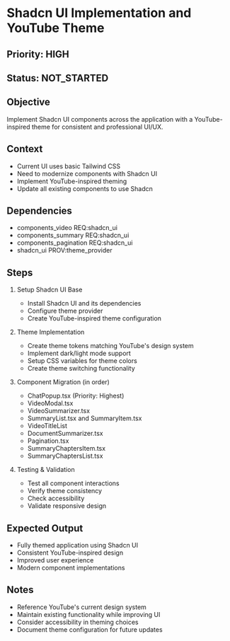 # Shadcn UI Implementation and YouTube Theme
## Priority: HIGH
## Status: NOT_STARTED

## Objective
Implement Shadcn UI components across the application with a YouTube-inspired theme for consistent and professional UI/UX.

## Context
- Current UI uses basic Tailwind CSS
- Need to modernize components with Shadcn UI
- Implement YouTube-inspired theming
- Update all existing components to use Shadcn

## Dependencies
- components_video REQ:shadcn_ui
- components_summary REQ:shadcn_ui
- components_pagination REQ:shadcn_ui
- shadcn_ui PROV:theme_provider

## Steps
1. Setup Shadcn UI Base
   - Install Shadcn UI and its dependencies
   - Configure theme provider
   - Create YouTube-inspired theme configuration

2. Theme Implementation
   - Create theme tokens matching YouTube's design system
   - Implement dark/light mode support
   - Setup CSS variables for theme colors
   - Create theme switching functionality

3. Component Migration (in order)
   - ChatPopup.tsx (Priority: Highest)
   - VideoModal.tsx
   - VideoSummarizer.tsx
   - SummaryList.tsx and SummaryItem.tsx
   - VideoTitleList
   - DocumentSummarizer.tsx
   - Pagination.tsx
   - SummaryChaptersItem.tsx
   - SummaryChaptersList.tsx

4. Testing & Validation
   - Test all component interactions
   - Verify theme consistency
   - Check accessibility
   - Validate responsive design

## Expected Output
- Fully themed application using Shadcn UI
- Consistent YouTube-inspired design
- Improved user experience
- Modern component implementations

## Notes
- Reference YouTube's current design system
- Maintain existing functionality while improving UI
- Consider accessibility in theming choices
- Document theme configuration for future updates